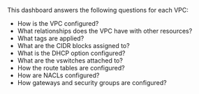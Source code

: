 This dashboard answers the following questions for each VPC:

- How is the VPC configured?
- What relationships does the VPC have with other resources?
- What tags are applied?
- What are the CIDR blocks assigned to?
- What is the DHCP option configured?
- What are the vswitches attached to?
- How the route tables are configured?
- How are NACLs configured?
- How gateways and security groups are configured?